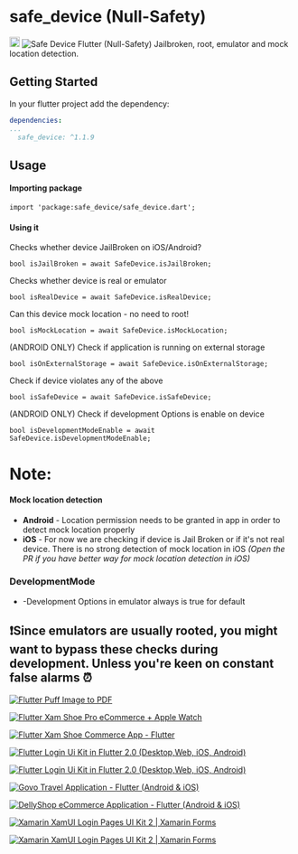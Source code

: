 # safe_device (Null-Safety)

<a href="https://pub.dev/packages/safe_device"><img src="https://img.shields.io/badge/pub-1.1.9-blue" alt="Safe Device" height="18"></a>
<img src="https://imgur.com/Vw4Z93n.png" alt="Safe Device">
Flutter (Null-Safety) Jailbroken, root, emulator and mock location detection.

## Getting Started

In your flutter project add the dependency:

```yml
dependencies:
...
  safe_device: ^1.1.9
```

## Usage

#### Importing package

```
import 'package:safe_device/safe_device.dart';
```

#### Using it

Checks whether device JailBroken on iOS/Android?

```
bool isJailBroken = await SafeDevice.isJailBroken;
```

Checks whether device is real or emulator

```
bool isRealDevice = await SafeDevice.isRealDevice;
```

Can this device mock location - no need to root!

```
bool isMockLocation = await SafeDevice.isMockLocation;
```

(ANDROID ONLY) Check if application is running on external storage

```
bool isOnExternalStorage = await SafeDevice.isOnExternalStorage;
```

Check if device violates any of the above

```
bool isSafeDevice = await SafeDevice.isSafeDevice;
```

(ANDROID ONLY) Check if development Options is enable on device

```
bool isDevelopmentModeEnable = await SafeDevice.isDevelopmentModeEnable;
```

# Note:

#### Mock location detection

* **Android** - Location permission needs to be granted in app in order to detect mock location
  properly
* **iOS** - For now we are checking if device is Jail Broken or if it's not real device. There is no
  strong detection of mock location in iOS *(Open the PR if you have better way for mock location
  detection in iOS)*

### DevelopmentMode

* -Development Options in emulator always is true for default

## ❗Since emulators are usually rooted, you might want to bypass these checks during development. Unless you're keen on constant false alarms ⏰

<a href="https://codecanyon.net/item/flutter-puff-image-to-pdf/50878345"><img src="https://market-resized.envatousercontent.com/codecanyon.net/files/488429966/puffimagetopdf.png?auto=format&q=94&cf_fit=crop&gravity=top&h=8000&w=590&s=da4085a658c9566524df2de171d65f19fcf1d3457226bce78b8b0f7cd7f5602f" alt="Flutter Puff Image to PDF" border="0" />
</a>

<a href="https://codecanyon.net/item/flutter-xam-shoe-pro-ecommerce-apple-watch/46897280"><img src="https://market-resized.envatousercontent.com/codecanyon.net/files/479757433/xamshoespro.png?auto=format&q=94&cf_fit=crop&gravity=top&h=8000&w=590&s=3df71ce9635eee6a94ac96a83a57d97795e85d93ba42d910c01267993cd43048" alt="Flutter Xam Shoe Pro eCommerce + Apple Watch" border="0" /></a>

<a href="https://codecanyon.net/item/flutter-xam-shoe-commerce-app-flutter/46724667"><img src="https://market-resized.envatousercontent.com/codecanyon.net/files/479757459/xamshoes.png?auto=format&q=94&cf_fit=crop&gravity=top&h=8000&w=590&s=99c0e1f800b3683e88bf420c747ef0ee25af1e27d15894cc83b6098d00025daa" alt="Flutter Xam Shoe Commerce App - Flutter" border="0" />

<a href="https://codecanyon.net/item/flutter-fruit-market-app-in-flutter-mobilewebtablet/33060290"><img src="https://market-resized.envatousercontent.com/codecanyon.net/files/479757499/nova.png?auto=format&q=94&cf_fit=crop&gravity=top&h=8000&w=590&s=6481b0a45fd7200dd3c5e74161d26362ea268ea8f694e060ba2cb5e3e95b8fba" alt="Flutter Login Ui Kit in Flutter 2.0 (Desktop,Web, iOS, Android)" border="0" /></a>

<a href="https://codecanyon.net/item/flutter-login-ui-kit-in-flutter-20-ios-android-desktop-web/31406951"><img border="0" alt="Flutter Login Ui Kit in Flutter 2.0 (Desktop,Web, iOS, Android)" src="https://market-resized.envatousercontent.com/codecanyon.net/files/331910835/Flutter_login_ui_kit.png?auto=format&q=94&cf_fit=crop&gravity=top&h=8000&w=590&s=4a35293b78a28766e8453025c40cd67ddd0204407e315034258e9b1d29e5e73d"></a>

<a href="https://codecanyon.net/item/flutter-govo-travel-app-in-flutter/29883635"><img border="0" alt="Govo Travel Application - Flutter (Android & iOS)" src="https://market-resized.envatousercontent.com/codecanyon.net/files/479757536/govo.png?auto=format&q=94&cf_fit=crop&gravity=top&h=8000&w=590&s=2bfa9d1be94fb4cd42199131c8bc5d5cffb51dee97c18ebf5641f04a7413dcad"></a>

<a href="https://codecanyon.net/item/flutter-dellyshop-ecommerce-app/28804937"><img border="0" alt="DellyShop eCommerce Application - Flutter (Android & iOS)" src="https://market-resized.envatousercontent.com/codecanyon.net/files/479757550/delly.png?auto=format&q=94&cf_fit=crop&gravity=top&h=8000&w=590&s=66e1394c870530ebace5f734c58e479693c2c5b3fb8980a856a797c49a7c3f89"></a>

<a href="https://codecanyon.net/item/flutter-dellyshop-ecommerce-app/28804937"><img border="0" alt="Xamarin XamUI Login Pages UI Kit 2 | Xamarin Forms" src="https://codecanyon.img.customer.envatousercontent.com/files/312189232/wnvatopromo.png?auto=compress%2Cformat&q=80&fit=crop&crop=top&max-h=8000&max-w=590&s=a9d3331d604324ff0de0b6fa8b5ebcb1.png"></a>

<a href="https://codecanyon.net/item/flutter-dellyshop-ecommerce-app/28804937"><img border="0" alt="Xamarin XamUI Login Pages UI Kit 2 | Xamarin Forms" src="https://codecanyon.img.customer.envatousercontent.com/files/312189232/wnvatopromo.png?auto=compress%2Cformat&q=80&fit=crop&crop=top&max-h=8000&max-w=590&s=a9d3331d604324ff0de0b6fa8b5ebcb1.png"></a>


